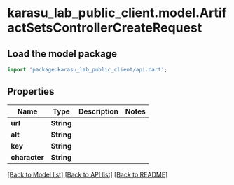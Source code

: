 # karasu_lab_public_client.model.ArtifactSetsControllerCreateRequest

## Load the model package
```dart
import 'package:karasu_lab_public_client/api.dart';
```

## Properties
Name | Type | Description | Notes
------------ | ------------- | ------------- | -------------
**url** | **String** |  | 
**alt** | **String** |  | 
**key** | **String** |  | 
**character** | **String** |  | 

[[Back to Model list]](../README.md#documentation-for-models) [[Back to API list]](../README.md#documentation-for-api-endpoints) [[Back to README]](../README.md)


